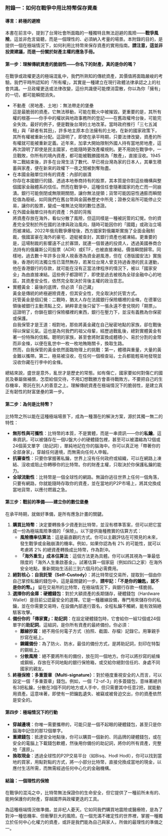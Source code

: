 ### **附錄一：如何在戰爭中用比特幣保存資產**

#### **導言：終極的避險**

本書在前言中，提到了台灣社會所面臨的一種獨特且無法迴避的風險——**戰爭風險**。這並非危言聳聽，而是一個理性的、必須納入考量的場景。本附錄的目的，是提供一個在極端情況下，如何利用比特幣來保存資產的實用指南。**請注意，這並非投資建議，而是一份關於財產主權的應急手冊。**

#### **第一步：理解傳統資產的脆弱性——你名下的財產，真的是你的嗎？**

在戰爭或政權更迭的極端混亂中，我們所熟知的傳統資產，其價值將面臨嚴峻的考驗。我們平時所認知的「所有權」，其實是一種建立在現行政體法律承認之上的社會共識。一旦政權更迭或法律改變，這份共識便可能煙消雲散，你以為你「擁有」的一切，都可能瞬間消失。

* 不動產（房地產、土地）：無法帶走的堡壘  
  這是最脆弱的資產。它無法移動，可能在戰火中被摧毀。更重要的是，其所有權的根基——你手中的權狀與地政事務所的登記——在舊政權垮台後，可能完全失效。最好的例子，便是戰後台灣的土地改革。當時政府推行「三七五減租」與「耕者有其田」，許多地主原本合法擁有的土地，在新的國家政策下，其所有權被重新分配。這證明了，即使在承平時期，只要法律改變，資產的所有權就可能被重新定義。近年來，加拿大開始限制外國人持有當地房地產，這再次證明了即使是民主國家，也能隨時更改產權規則。更不用說在戰爭中，一旦戰敗，你所有的境內資產，都可能被戰勝國視為「敵產」，直接沒收。1945年二戰結束後，許多在台灣生活了數代、早已視台灣為家的日本人，其畢生積蓄與家產，便在新來的政權下一夜之間被剝奪殆盡。  
* 在本國金融單位持有的資產：內部的崩潰  
  你存在本國銀行的錢、透過本地券商持有的股票，其本質是你對這些機構與整個國家金融體系的信任。然而在戰爭中，這種信任會隨著國家的危亡而一同崩潰。銀行可能倒閉或無限期關閉，讓你無法提領；貨幣可能因惡性通膨而瞬間貶值為廢紙，如同我們在舊台幣與金圓券歷史中所見；證券交易所可能停止交易，讓你的股票，變成一堆無法兌現的數位憑證。  
* 在外國金融單位持有的資產：外部的背叛  
  將資產存放在海外，看似分散了風險，但這同樣是一種被託管的幻覺。你的資產完全受制於所在國的法律與政治風向，隨時可能因你的「國籍」或政治立場而被凍結。2022年俄烏戰爭爆發後，西方國家對俄羅斯實施了全面金融制裁，俄國富豪在海外的豪宅、遊艇被查封，其銀行資產也被凍結。更重要的是，這場制裁的影響遠不止於寡頭，就連一個普通的投資人，透過美國券商合法持有的俄羅斯公司股票（ADR）或ETF，也被直接凍結，價值瞬間歸零。同樣地，過去數十年許多台灣人視香港為資金避風港，但在《港版國安法》實施後，香港的司法獨立性已蕩然無存，若某位台灣人曾支持過香港的民主運動，他在香港銀行的存款，就可能在沒有正當法律程序的情況下，被以「國家安全」為由直接凍結。這些例子都證明了，即使是過去被視為全球金融中心的地區，其資產安全性，依然完全取決於背後主權的政治意志。  
* 實體黃金：最後的底牌，但必須「自己藏」  
  黃金是傳統的終極避險資產，但其安全性，完全取決於託管方式。  
  託管黃金是個幻覺：二戰時，猶太人存在法國銀行保險櫃裡的金條，在德軍佔領後被銀行主動清點上交，納粹拿走後只留下一張永遠不會兌現的「期票」。這證明了，你鎖在銀行保險櫃裡的東西，銀行在壓力下，並沒有義務為你保密或保護。  
  自我保管才是王道：相對地，那些將黃金藏在自己秘密地點的家族，卻在戰後得以保留元氣。這也是為何我們的祖父母輩，經歷過戰亂後，總對實體黃金有著一份特殊的信賴。聰明的家族，甚至會將財富換成體積小、易於分割的金幣而非金條，以便在亂世中一枚一枚地賄賂關卡，換取生路。  
  然而，自我保管的黃金依然面臨物理上的挑戰：第一，體積與重量，大量的黃金難以攜帶。第二，極易被沒收，在任何一個檢查站，士兵都能輕易地發現並沒收你藏在行李中的金條。

總結來說，盛世是意外，亂世才是歷史的常態。如有傷亡，國家要如何對傷亡的國民及眷屬做補償，怎麼給個交待，不用幻想戰勝方會善待戰敗方。不要把自己的生存機率，寄託在別人的善意之上。理解傳統資產在極端情況下的脆弱性，是建立真正有韌性的財富堡壘的第一步。

#### **第二步：為何是比特幣？**

比特幣之所以能在這種極端場景下，成為一種潛在的解決方案，源於其獨一無二的特性：

* **無形性與可攜性**：比特幣的本質，不是實體，而是一串資訊——你的**私鑰**。這串資訊，可以被儲存在一個U盤大小的硬體錢包裡，甚至可以被濃縮為12個或24個英文單字（助記詞），單純地記在你的腦海中。你可以真正地「帶著你的全部身家」，穿越任何邊境，而無需向任何人申報。  
* **抗審查性**：只要你掌握著私鑰，世界上沒有任何政府或組織，可以在網路上凍結、沒收或阻止你轉移你的比特幣。你的財產主權，只取決於你保護私鑰的能力。  
* **全球流動性**：比特幣是一個全球性的網路。無論你逃往世界上任何一個角落，只要有網路，你就能隨時存取你的資產，並在當地的P2P市場上，將其兌換成當地貨幣，以應付燃眉之急。

#### **第三步：戰前的準備——建立你的數位堡壘**

在承平時期，就做好準備，是所有應急計畫的關鍵。

1. **購買比特幣**：決定要轉換多少資產到比特幣，並沒有標準答案，但可以把它當成一份為極端風險準備的「保險」。以下提供幾種務實的估算方式：  
   * **風險機率估算法**：這是最直觀的方式。你可以主觀評估在可預見的未來，發生戰爭或金融崩潰的機率。例如，如果你認為有 2% 的可能性，就可以考慮將 2% 的總資產轉換成比特幣，作為對沖。  
   * **「海外重生」成本估算法**：這個方法更為具體。你可以將其視為一筆最低限度的「海外人生重啟基金」。試著估算一個家庭（例如四口之家）在海外安全地點，重新開始生活前三到六個月的必需費用。  
2. **絕對核心：自我託管（Self-Custody）**：將比特幣從交易所，提取到一個由你自己掌控私鑰的錢包中。這是最關鍵的一步。**請牢記：「不是你的鑰匙，就不是你的幣。」** 留在交易所的比特幣，在極端情況下，與銀行存款一樣脆弱。  
3. **選擇你的金庫：硬體錢包**：對於大額資產的長期儲存，硬體錢包（Hardware Wallet）是目前公認最安全的選擇。它是一種離線設備，專門用來儲存你的私鑰，並在你需要交易時，在設備內部進行簽名，全程私鑰不觸網，能有效隔絕駭客攻擊。  
4. **備份你的「傳家寶」：助記詞**：在設定硬體錢包時，它會給你一組12個或24個單字的**助記詞**。這組詞，是你所有資產的最終備份。你必須：  
   * **離線抄寫**：絕不用任何電子方式（拍照、截圖、存檔）記錄它。用筆親手抄寫在紙上。  
   * **鋼鐵備份**：為了防火、防水，最佳的備份方式，是將助記詞，刻印在特製的鋼板上。  
   * **分散風險**：絕不要將所有的備份，放在同一個地方。你可以將抄寫的紙條或鋼板，存放在不同地點的銀行保險箱，或交給你絕對信任的、身處不同國家的親友。  
5. **終極保險：多重簽章（Multi-signature）**：對於極度重視安全的人而言，可以設定一個「多重簽章」錢包。例如，一個「2-of-3」的多簽錢包，意味著總共有3把私鑰，分散在3個不同的地方或人手中，但只需要其中任意2把，就能動用資產。這意味著，即使有一把鑰匙遺失、被竊或被脅迫交出，你的資產依然是安全的。

#### **第四步：極端情況下的行動**

* **穿越邊境**：你唯一需要攜帶的，可能只是一個不起眼的硬體錢包，甚至只是你腦海中記住的那12個單字。  
* **重建錢包**：抵達安全地點後，你可以購買一個新的、同品牌的硬體錢包，或在安全的電腦上下載錢包軟體，然後用你備份的助記詞，將你的所有資產，完整地「還原」。  
* **換取現金**：透過全球性的P2P交易平台（如Bisq、Hodl Hodl），你可以找到當地的買家，用點對點的方式，將一小部分比特幣，直接兌換成當地的現金，以應付生活所需，而無需經過任何中心化的金融機構。

#### **結論：一個理性的保險**

在戰爭的混沌之中，比特幣無法保證你的生命安全，但它提供了一種前所未有的、能夠保護你的財產，穿越國界與政權更迭的工具。

為這種極端情況做準備，並非杞人憂天。它如同我們購買地震險或醫療險，是為了對沖一種低機率、但衝擊巨大的風險。在一個充滿不確定性的世界裡，掌握一種獨立於任何中心化權力的資產，或許是我們能為自己與家人，所做的最理性的準備之一。